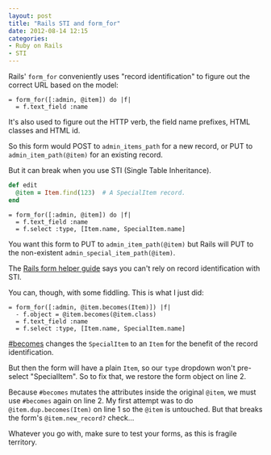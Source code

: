 ```yaml
---
layout: post
title: "Rails STI and form_for"
date: 2012-08-14 12:15
categories:
- Ruby on Rails
- STI
---
```


Rails' `form_for` conveniently uses "record identification" to figure out the correct URL based on the model:

``` haml _form.html.haml
= form_for([:admin, @item]) do |f|
  = f.text_field :name
```

It's also used to figure out the HTTP verb, the field name prefixes, HTML classes and HTML id.

So this form would POST to `admin_items_path` for a new record, or PUT to `admin_item_path(@item)` for an existing record.

But it can break when you use STI (Single Table Inheritance).

``` ruby items_controller.rb
def edit
  @item = Item.find(123)  # A SpecialItem record.
end
```

``` haml _form.html.haml
= form_for([:admin, @item]) do |f|
  = f.text_field :name
  = f.select :type, [Item.name, SpecialItem.name]
```

You want this form to PUT to `admin_item_path(@item)` but Rails will PUT to the non-existent `admin_special_item_path(@item)`.

The [Rails form helper guide](http://guides.rubyonrails.org/form_helpers.html) says you can't rely on record identification with STI.

You can, though, with some fiddling. This is what I just did:

``` haml _form.html.haml
= form_for([:admin, @item.becomes(Item)]) |f|
  - f.object = @item.becomes(@item.class)
  = f.text_field :name
  = f.select :type, [Item.name, SpecialItem.name]
```

[#becomes](http://apidock.com/rails/ActiveRecord/Persistence/becomes) changes the `SpecialItem` to an `Item` for the benefit of the record identification.

But then the form will have a plain `Item`, so our `type` dropdown won't pre-select "SpecialItem". So to fix that, we restore the form object on line 2.

Because `#becomes` mutates the attributes inside the original `@item`, we must use `#becomes` again on line 2.
My first attempt was to do `@item.dup.becomes(Item)` on line 1 so the `@item` is untouched. But that breaks the form's `@item.new_record?` check…

Whatever you go with, make sure to test your forms, as this is fragile territory.
